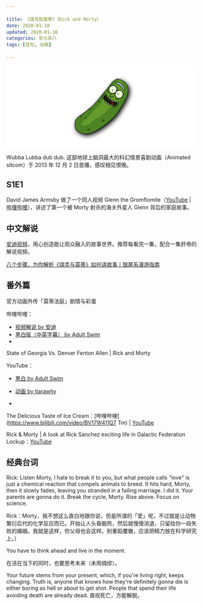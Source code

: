 ```yaml
---

title: 《瑞克和莫蒂》（Rick and Morty）
date: 2020-01-10  
updated: 2020-01-16   
categories: 杂七杂八    
tags: [佳句, 动画]  

---
```


![pickle-rick](rick-and-morty/pickle-rick.png "Pickle Rick by Mega-Shonen-One-64 on DeviantArt")


Wubba Lubba dub dub. 这部地球上脑洞最大的科幻情景喜剧动画（Animated sitcom）于 2013 年 12 月 2 日首播，感叹相见恨晚。

<!-- more -->



## S1E1

David James Armsby 做了一个同人视频 Glenn the Gromflomite（[YouTube](https://www.youtube.com/watch?v=qYbtfzDr_Jw) | [哔哩哔哩](https://www.bilibili.com/video/av13478975/)），讲述了第一个被 Morty 射杀的海关外星人 Glenn 背后的家庭故事。



## 中文解说

[安迪视频](https://space.bilibili.com/357261525)，用心创造能让观众融入的故事世界。推荐每看完一集，配合一集肝帝的解说视频。



[八个步骤，为你解析《瑞克与莫蒂》如何讲故事丨银屏系漫游指南](https://www.bilibili.com/video/BV1QA411n7q2)





## 番外篇

官方动画外传「莫蒂法庭」剧情与彩蛋

哔哩哔哩：

- [视频解说 by 安迪](https://www.bilibili.com/video/BV12T4y1L7C4)
- [黑白版（中英字幕） by Adult Swim](https://www.bilibili.com/video/bv1tE41137sL/)
- 



State of Georgia Vs. Denver Fenton Allen | Rick and Morty

YouTube：

- [黑白 by Adult Swim](https://www.youtube.com/watch?v=7vN_PEmeKb0)
- [动画 by tiarawhy](https://www.youtube.com/watch?v=5FGwEIiMVDg)

- 



 The Delicious Taste of Ice Cream：[哔哩哔哩](https://www.bilibili.com/video/BV17W411Q7 Tm) | [YouTube](https://www.youtube.com/watch?v=390GngAClgE)

Rick & Morty | A look at Rick Sanchez exciting life in Galactic Federation Lockup：[YouTube](https://www.youtube.com/watch?v=AzZ4K1OzomE)



## 经典台词

Rick: Listen Morty, I hate to break it to you, but what people calls "love" is just a chemical reaction that compels animals to breed. It hits hard, Morty, then it slowly fades, leaving you stranded in a failing marriage. I did it. Your parents are gonna do it. Break the cycle, Morty. Rise above. Focus on science.

Rick：Morty，我不想这么直白地跟你说，但是所谓的「爱」呢，不过就是让动物繁衍后代的化学反应而已。开始让人头昏脑热，然后就慢慢消退，只留给你一段失败的婚姻。我就是这样，你父母也会这样。别重蹈覆辙，应该把精力放在科学研究上。）



You have to think ahead and live in the moment.

在活在当下的同时，也要思考未来（未雨绸缪）。



Your future stems from your present, which, if you're living right, keeps changing. Truth is, anyone that knows how they're definitely gonna die is either boring as hell or about to get shot. People that spend their life avoiding death are already dead. 直视死亡，方能解脱。
